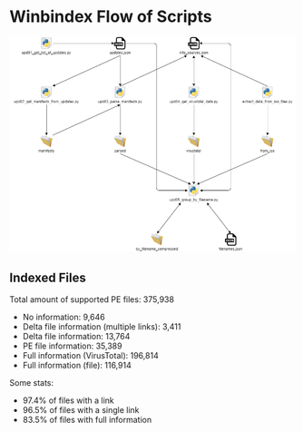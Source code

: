 # Winbindex Flow of Scripts

![winbindex-scripts-flow.png](winbindex-scripts-flow.png)

## Indexed Files

<!--FileStats-->
Total amount of supported PE files: 375,938

* No information: 9,646
* Delta file information (multiple links): 3,411
* Delta file information: 13,764
* PE file information: 35,389
* Full information (VirusTotal): 196,814
* Full information (file): 116,914

Some stats:

* 97.4% of files with a link
* 96.5% of files with a single link
* 83.5% of files with full information
<!--/FileStats-->
